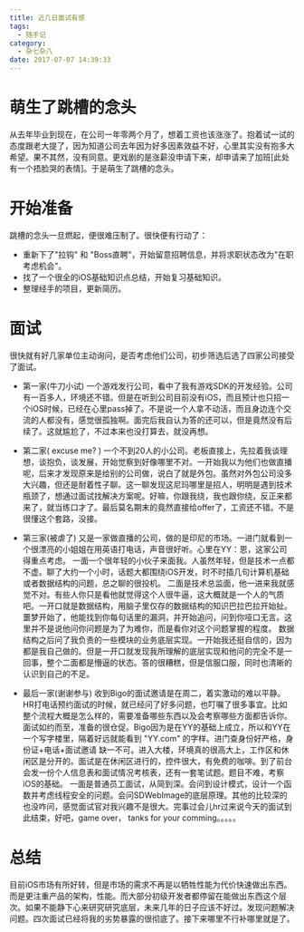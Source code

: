 ```yaml
---
title: 近几日面试有感
tags:
  - 随手记
category:
  - 杂七杂八
date: 2017-07-07 14:39:33
---
```


# 萌生了跳槽的念头
从去年毕业到现在，在公司一年零两个月了，想着工资也该涨涨了。抱着试一试的态度跟老大提了，因为知道公司去年因为好多因素效益不好，心里其实没有抱多大希望。果不其然，没有同意。更戏剧的是涨薪没申请下来，却申请来了加班[此处有一个捂脸哭的表情]。于是萌生了跳槽的念头。

# 开始准备
跳槽的念头一旦燃起，便很难压制了。很快便有行动了：

  * 重新下了"拉钩" 和 "Boss直聘"，开始留意招聘信息，并将求职状态改为"在职考虑机会"。
  * 找了一个很全的iOS基础知识点总结，开始复习基础知识。
  * 整理经手的项目，更新简历。

# 面试
很快就有好几家单位主动询问，是否考虑他们公司，初步筛选后选了四家公司接受了面试。
 
  * 第一家(牛刀小试)
  	 一个游戏发行公司，看中了我有游戏SDK的开发经验。公司有一百多人，环境还不错。但是在听到公司目前没有iOS，而且预计也只招一个iOS时候，已经在心里pass掉了。不是说一个人拿不动活，而且身边连个交流的人都没有，感觉很孤独啊。面完后我自认为答的还可以，但是竟然没有后续了。这就尴尬了，不过本来也没打算去，就没再想。
  	
  * 第二家( excuse me? )
    一个不到20人的小公司。老板直接上，先拉着我谈理想，谈抱负，谈发展，开始觉察到好像哪里不对。一开始我以为他们也做直播呢，后来才发现原来是给别的公司做，说白了就是外包。虽然对外包公司没多大兴趣，但还是耐着性子聊。这一聊发现这尼玛哪里是招人，明明是遇到技术瓶颈了，想通过面试找解决方案呢。好嘛，你跟我绕，我也跟你绕，反正来都来了，就当练口才了。最后莫名期末的竟然直接给offer了，工资还不错。不是很懂这个套路，没接。

  * 第三家(被虐了)
  	又是一家做直播的公司，做的是印尼的市场。一进门就看到一个很漂亮的小姐姐在用英语打电话，声音很好听。心里在YY：恩，这家公司得重点考虑。
  	一面一个很年轻的小伙子来面我。人虽然年轻，但是技术一点都不虚。聊了大约一个小时，话题大都围绕iOS开发，时不时插几句计算机基础或者数据结构的问题，总之聊的很投机。
  	二面是技术总监面，他一进来我就感觉不对。有些人你只是看他就觉得这个人很牛逼，这大概就是一个人的气质吧。一开口就是数据结构，用脑子里仅存的数据结构的知识巴拉巴拉开始扯。噩梦开始了，他能找到你每句话里的漏洞，并开始追问，问到你哑口无言。这里并不是说他问你问题是为了为难你，而是看你对这个问题掌握的程度。
  	数据结构之后问了我负责的一些模块的业务底层实现。一开始我还挺自信的，因为都是我自己做的。但是一开口就发现我所理解的底层实现和他问的完全不是一回事，整个二面都是懵逼的状态。答的很糟糕，但是信服口服，同时也清晰的认识到自己的不足。

  * 最后一家(谢谢参与)
  	 收到Bigo的面试邀请是在周二，着实激动的难以平静。HR打电话预约面试的时候，就已经问了好多问题，也叮嘱了很多事宜。比如整个流程大概是怎么样的，需要准备哪些东西以及会考察哪些方面都告诉你。
  	 面试如约而至，准备的很仓促。Bigo因为是在YY的基础上成立，所以和YY在一个写字楼里，隔着好远就能看到 "YY.com" 的字样。进门查身份好严格，身份证+电话+面试邀请 缺一不可。进入大楼，环境真的很高大上，工作区和休闲区是分开的。面试是在休闲区进行的，控件很大，有免费的咖啡。到了前台会发一份个人信息表和面试情况考核表，还有一套笔试题。题目不难，考察iOS的基础。
  	 一面是普通员工面试，从简到深。会问到设计模式，设计一个函数并考虑线程安全的问题。会问SDWebImage的底层原理。其他的比较深的也没咋问，感觉面试官对我兴趣不是很大。完事过会儿hr过来说今天的面试到此结束，好吧，game over， tanks for your comming。。。。。
  
# 总结
目前iOS市场有所好转，但是市场的需求不再是以牺牲性能为代价快速做出东西。而是更注重产品的架构，性能。而大部分初级开发者都停留在能做出东西这个层次。如果不能静下心来研究研究底层，未来几年的日子应该不好过。发现问题解决问题。四次面试已经将我的劣势暴露的很彻底了。接下来哪里不行补哪里就是了。
  	
  			






